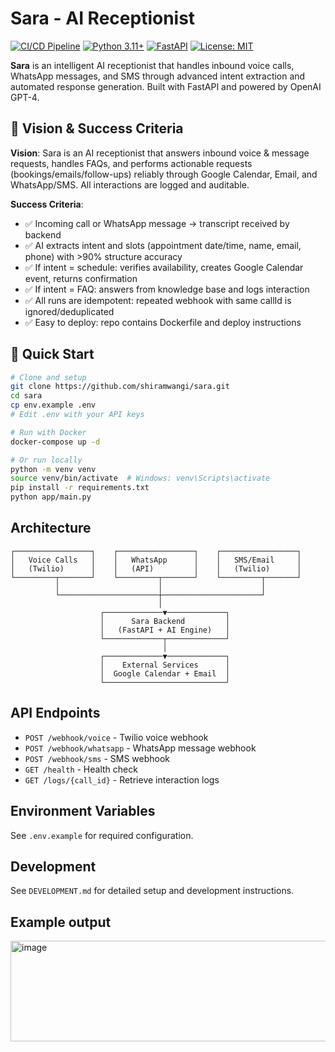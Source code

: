 # Sara - AI Receptionist

[![CI/CD Pipeline](https://github.com/shiramwangi/sara/actions/workflows/ci.yml/badge.svg)](https://github.com/shiramwangi/sara/actions/workflows/ci.yml)
[![Python 3.11+](https://img.shields.io/badge/python-3.11+-blue.svg)](https://www.python.org/downloads/)
[![FastAPI](https://img.shields.io/badge/FastAPI-0.116+-green.svg)](https://fastapi.tiangolo.com/)
[![License: MIT](https://img.shields.io/badge/License-MIT-yellow.svg)](https://opensource.org/licenses/MIT)

**Sara** is an intelligent AI receptionist that handles inbound voice calls, WhatsApp messages, and SMS through advanced intent extraction and automated response generation. Built with FastAPI and powered by OpenAI GPT-4.

## 🎯 Vision & Success Criteria

**Vision**: Sara is an AI receptionist that answers inbound voice & message requests, handles FAQs, and performs actionable requests (bookings/emails/follow-ups) reliably through Google Calendar, Email, and WhatsApp/SMS. All interactions are logged and auditable.

**Success Criteria**:
- ✅ Incoming call or WhatsApp message → transcript received by backend
- ✅ AI extracts intent and slots (appointment date/time, name, email, phone) with >90% structure accuracy
- ✅ If intent = schedule: verifies availability, creates Google Calendar event, returns confirmation
- ✅ If intent = FAQ: answers from knowledge base and logs interaction
- ✅ All runs are idempotent: repeated webhook with same callId is ignored/deduplicated
- ✅ Easy to deploy: repo contains Dockerfile and deploy instructions

## 🚀 Quick Start

```bash
# Clone and setup
git clone https://github.com/shiramwangi/sara.git
cd sara
cp env.example .env
# Edit .env with your API keys

# Run with Docker
docker-compose up -d

# Or run locally
python -m venv venv
source venv/bin/activate  # Windows: venv\Scripts\activate
pip install -r requirements.txt
python app/main.py
```

## Architecture

```
┌─────────────────┐    ┌─────────────────┐    ┌─────────────────┐
│   Voice Calls   │    │   WhatsApp      │    │   SMS/Email     │
│   (Twilio)      │    │   (API)         │    │   (Twilio)      │
└─────────┬───────┘    └─────────┬───────┘    └─────────┬───────┘
          │                      │                      │
          └──────────────────────┼──────────────────────┘
                                 │
                    ┌─────────────▼─────────────┐
                    │      Sara Backend         │
                    │   (FastAPI + AI Engine)   │
                    └─────────────┬─────────────┘
                                  │
                    ┌─────────────▼─────────────┐
                    │    External Services      │
                    │  Google Calendar + Email  │
                    └───────────────────────────┘
```

## API Endpoints

- `POST /webhook/voice` - Twilio voice webhook
- `POST /webhook/whatsapp` - WhatsApp message webhook  
- `POST /webhook/sms` - SMS webhook
- `GET /health` - Health check
- `GET /logs/{call_id}` - Retrieve interaction logs

## Environment Variables

See `.env.example` for required configuration.

## Development

See `DEVELOPMENT.md` for detailed setup and development instructions.

## Example output

<img width="663" height="161" alt="image" src="https://github.com/user-attachments/assets/79eb064a-3221-4c60-bd16-42c417b2b1fa" />
